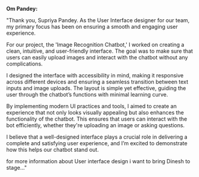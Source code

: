 

**Om Pandey:**

"Thank you, Supriya Pandey. As the User Interface designer for our team, my primary focus has been on ensuring a smooth and engaging user experience.

For our project, the 'Image Recognition Chatbot,' I worked on creating a clean, intuitive, and user-friendly interface. The goal was to make sure that users can easily upload images and interact with the chatbot without any complications. 

I designed the interface with accessibility in mind, making it responsive across different devices and ensuring a seamless transition between text inputs and image uploads. The layout is simple yet effective, guiding the user through the chatbot’s functions with minimal learning curve.

By implementing modern UI practices and tools, I aimed to create an experience that not only looks visually appealing but also enhances the functionality of the chatbot. This ensures that users can interact with the bot efficiently, whether they're uploading an image or asking questions.

I believe that a well-designed interface plays a crucial role in delivering a complete and satisfying user experience, and I’m excited to demonstrate how this helps our chatbot stand out.

for more information about User interface design i want to bring Dinesh to stage..."

